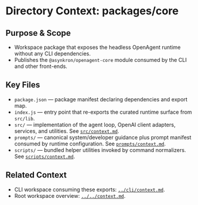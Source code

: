 # Directory Context: packages/core

## Purpose & Scope

- Workspace package that exposes the headless OpenAgent runtime without any CLI dependencies.
- Publishes the `@asynkron/openagent-core` module consumed by the CLI and other front-ends.

## Key Files

- `package.json` — package manifest declaring dependencies and export map.
- `index.js` — entry point that re-exports the curated runtime surface from `src/lib`.
- `src/` — implementation of the agent loop, OpenAI client adapters, services, and utilities. See [`src/context.md`](src/context.md).
- `prompts/` — canonical system/developer guidance plus prompt manifest consumed by runtime configuration. See [`prompts/context.md`](prompts/context.md).
- `scripts/` — bundled helper utilities invoked by command normalizers. See [`scripts/context.md`](scripts/context.md).

## Related Context

- CLI workspace consuming these exports: [`../cli/context.md`](../cli/context.md).
- Root workspace overview: [`../../context.md`](../../context.md).
